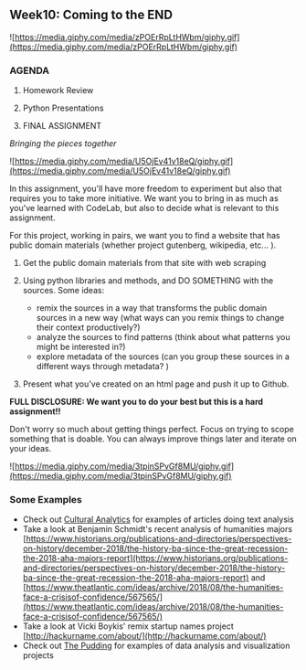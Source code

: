 ## Week10: Coming to the END

![https://media.giphy.com/media/zPOErRpLtHWbm/giphy.gif](https://media.giphy.com/media/zPOErRpLtHWbm/giphy.gif)

### AGENDA

1. Homework Review

2. Python Presentations

3. FINAL ASSIGNMENT 

*Bringing the pieces together*

![https://media.giphy.com/media/U5OjEv41v18eQ/giphy.gif](https://media.giphy.com/media/U5OjEv41v18eQ/giphy.gif)

In this assignment, you'll have more freedom to experiment but also that requires you to take more initiative. We want you to bring in as much as you've learned with CodeLab, but also to decide what is relevant to this assignment.

For this project, working in pairs, we want you to find a website that has public domain materials (whether project gutenberg, wikipedia, etc... ).

1. Get the public domain materials from that site with web scraping

2. Using python libraries and methods, and DO SOMETHING with the sources.
    Some ideas:
    - remix the sources in a way that transforms the public domain sources in a new way (what ways can you remix things to change their context productively?)
    - analyze the sources to find patterns (think about what patterns you might be interested in?)
    - explore metadata of the sources (can you group these sources in a different ways through metadata? )

3. Present what you've created on an html page and push it up to Github.

**FULL DISCLOSURE: We want you to do your best but this is a hard assignment!!** 

Don't worry so much about getting things perfect. Focus on trying to scope something that is doable. You can always improve things later and iterate on your ideas.


![https://media.giphy.com/media/3tpinSPvGf8MU/giphy.gif](https://media.giphy.com/media/3tpinSPvGf8MU/giphy.gif)

### Some Examples
- Check out [Cultural Analytics](http://culturalanalytics.org/) for examples of articles doing text analysis
- Take a look at Benjamin Schmidt's recent analysis of humanities majors [https://www.historians.org/publications-and-directories/perspectives-on-history/december-2018/the-history-ba-since-the-great-recession-the-2018-aha-majors-report](https://www.historians.org/publications-and-directories/perspectives-on-history/december-2018/the-history-ba-since-the-great-recession-the-2018-aha-majors-report) and [https://www.theatlantic.com/ideas/archive/2018/08/the-humanities-face-a-crisisof-confidence/567565/](https://www.theatlantic.com/ideas/archive/2018/08/the-humanities-face-a-crisisof-confidence/567565/)
- Take a look at Vicki Boykis' remix startup names project [http://hackurname.com/about/](http://hackurname.com/about/)
- Check out [The Pudding](https://pudding.cool/) for examples of data analysis and visualization projects